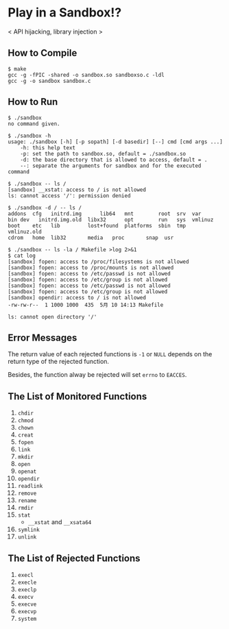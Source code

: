 # Play in a Sandbox!?
< API hijacking, library injection >

## How to Compile
``` shell
$ make
gcc -g -fPIC -shared -o sandbox.so sandboxso.c -ldl
gcc -g -o sandbox sandbox.c
```

## How to Run
```shell
$ ./sandbox
no command given.

$ ./sandbox -h
usage: ./sandbox [-h] [-p sopath] [-d basedir] [--] cmd [cmd args ...]
	-h: this help text
	-p: set the path to sandbox.so, default = ./sandbox.so
	-d: the base directory that is allowed to access, default = .
	--: separate the arguments for sandbox and for the executed command

$ ./sandbox -- ls /
[sandbox] __xstat: access to / is not allowed
ls: cannot access '/': permission denied

$ ./sandbox -d / -- ls /
addons	cfg   initrd.img      lib64	  mnt	     root  srv	var
bin	dev   initrd.img.old  libx32	  opt	     run   sys	vmlinuz
boot	etc   lib	      lost+found  platforms  sbin  tmp	vmlinuz.old
cdrom	home  lib32	      media	  proc	     snap  usr

$ ./sandbox -- ls -la / Makefile >log 2>&1
$ cat log
[sandbox] fopen: access to /proc/filesystems is not allowed
[sandbox] fopen: access to /proc/mounts is not allowed
[sandbox] fopen: access to /etc/passwd is not allowed
[sandbox] fopen: access to /etc/group is not allowed
[sandbox] fopen: access to /etc/passwd is not allowed
[sandbox] fopen: access to /etc/group is not allowed
[sandbox] opendir: access to / is not allowed
-rw-rw-r--  1 1000 1000  435  5月 10 14:13 Makefile

ls: cannot open directory '/'

```

## Error Messages
The return value of each rejected functions is `-1` or `NULL` depends on the return type of the rejected function.

Besides, the function alway be rejected will set `errno` to `EACCES`.

## The List of Monitored Functions
1. `chdir`
2. `chmod`
3. `chown`
4. `creat`
5. `fopen`
6. `link`
7. `mkdir`
8. `open`
9. `openat`
11. `opendir`
12. `readlink`
13. `remove`
14. `rename`
15. `rmdir`
16. `stat`
    * `__xstat` and `__xsata64`
17. `symlink`
18. `unlink`

## The List of Rejected Functions
1. `execl`
2. `execle`
3. `execlp`
4. `execv`
5. `execve`
6. `execvp`
7. `system`
